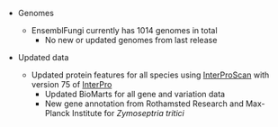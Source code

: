 - Genomes
    - EnsemblFungi currently has 1014 genomes in total
		- No new or updated genomes from last release

- Updated data
    - Updated protein features for all species using [InterProScan](http://www.ebi.ac.uk/interpro/search/sequence-search) with version 75 of [InterPro](https://www.ebi.ac.uk/interpro/)
		- Updated BioMarts for all gene and variation data
		- New gene annotation from Rothamsted Research and Max-Planck Institute for _Zymoseptria tritici_
